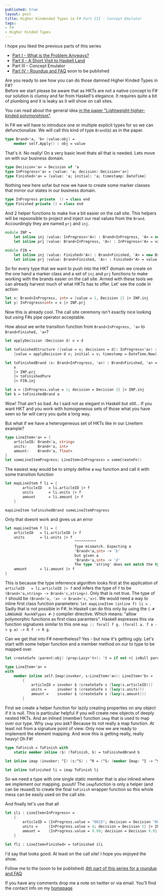 ```yaml
---
published: true
layout: post
title: Higher Kindended Types in F# Part III - Concept Emulator
tags:
- F#
- Higher Kinded Types
---
```


I hope you liked the previous parts of this series 

- [Part I - What is the Problem Anyways?](https://robkuz.github.io/Higher-kinded-types-in-fsharp-Intro-Part-I/)
- [Part II - A Short Visit to Haskell Land](https://robkuz.github.io/2017-01-31-HKTS-in-fsharp-Part-II-A-Short-Visit-To-Haskell-Land/)
- Part III - Concept Emulator 
- [Part IV - Roundup and FAQ]() soon to be published

Are you ready to see how you can do those damned Higher Kinded Types in F#?  
Before we start please be aware that as HKTs are not a native concept to F# our solution is clumsy and far from Haskell's elegance. 
It requires quite a bit of plumbing and it is leaky as it will show on call sites.

You can read about the general idea [in the paper "Lightweight higher-kinded polymorphism"](https://ocamllabs.github.io/higher/lightweight-higher-kinded-polymorphism.pdf). 

In F# we will have to introduce one or multiple explicit types for so we can defunctionalize. 
We will call this kind of type `Brand`(s) as in the paper.

``` fsharp
type Brand<'a, 'b> (value:obj) =
    member self.Apply() : obj = value   
```
That's it. No really! On a very basic level thats all that is needed. 
Lets move on with our business domain.

``` fsharp
type Decision<'a> = Decision of 'a
type InProgress<'a> = {value: 'a; decision: Decision<'a>}
type Finished<'a> = {value: 'a; initial: 'a; timestamp: DateTime}
```

Nothing new here sofar but now we have to create some marker classes that mirror our states in our business domain.

``` fsharp
type InProgress private  () = class end
type Finished private () = class end
```

And 2 helper functions to make live a bit easier on the call site. This helpers will be repsonsible to project and inject our real values from the `Brand`. 
Accourdingly they are named `prj` and `inj`.

``` fsharp
module INP =
    let inline inj (value: InProgress<'A>) : Brand<InProgress, 'A> = new Brand<_,_>(value)
    let inline prj (value: Brand<InProgress, 'A>) : InProgress<'A> = value.Apply() :?> _

module FIN =
    let inline inj (value: Finished<'A>) : Brand<Finished, 'A> = new Brand<_,_>(value)
    let inline prj (value: Brand<Finished, 'A>) : Finished<'A> = value.Apply() :?> _
```

So for every type that we want to push into the HKT domain we create on the one hand a marker class and a set of `inj` and `prj` functions 
to make working with the brands easier on the call site. Armed with these tools we can already harvest much of what HKTs has to offer. 
Let' see the code in action:

``` fsharp
let x: Brand<InProgress, int> = {value = 1, Decision 2} |> INP.inj
let y: InProgress<int> = x |> INP.prj
```

Now this is already cool. The call site ceremony isn't exactly nice looking but using F#s pipe operator acceptable. 

How about we write transition function from `Brand<InProgress, 'a>` to `Brand<Finished, 'a>`?

``` fsharp
let applyDecision (Decision d) v = d

let toFinishedStructure ({value = v; decisions = d}: InProgress<'a>) : Finished<'a> =
    {value = applyDecision d v; initial = v; timestamp = DateTime.Now}

let toFinishedBrand (x: Brand<InProgress, 'a>) : Brand<Finished, 'a> = 
    x 
    |> INP.prj
    |> toFinishedPure
    |> FIN.inj

let a = {InProgress.value = 1; decision = Decision 2} |> INP.inj
let b = toFinishedBrand a
```

Wow! That ain't so bad. As I said not as elegant in Haskell but still... 
If you want HKT and you work with homogeneous sets of those what you have seen so far will carry you quite a long way.

But what if we have a heterogeneous set of HKTs like in our LineItem example? 

``` fsharp
type LineItem<'a> = {
    articleID: Brand<'a, string>
    units:     Brand<'a, int>
    amount:    Brand<'a, float>
}
let someLineItemProgress: LineItem<InProgress> = someCreateFn()
```

The easiest way would be to simply define a `map` function and call it with some transition function

``` fsharp
let mapLineItem f li = {
        articleID   = li.articleID |> f
        units       = li.units |> f
        amount      = li.amount |> f
    }

mapLineItem toFinishedBrand someLineItemProgress
```

Only that doesnt work and gives us an error

``` fsharp
let mapLineItem f li = {
    articleID   = li.articleID |> f
    units       = li.units |> f
                                ^^^^^^^^^^
                                Type mismatch. Expecting a
                                'Brand<'a,int> -> 'b'    
                                but given a
                                'Brand<'a,int> -> 'd'    
                                The type 'string' does not match the type 'int'
    amount      = li.amount |> f
}
```

This is because the type inferrence algorithm looks first at the application of `articleID   = li.articleID |> f` and infers the type of
`f` to be `(Brand<'a,string> -> Brand<'c,string>)`. Only that is not true. The type of `f` should be `(Brand<'a, 'x> -> Brand<'c,'x>)`. 
We would need a way to inline first class function parameters: `let mapLineItem (inline f) li = `. 
Sadly that is not possible in F#. In Haskell can do this only by using the `{-# LANGUAGE RankNTypes #-}` compiler directive. 
Which means: "allow polymorphic functions as first class paramters". 
Haskell expresses this via function signatures similar to this one `map :: forall f g. (forall a. f a -> g a) -> R f -> R g`.

Can we get that into F# nevertheless? Yes - but now it's getting ugly. 
Let's start with some helper function and a member method on our to type to be mapped over.

``` fsharp
let createSafe (parent:obj) (prop:Lazy<'t>): 't = if not <| isNull parent then prop.Force() else Unchecked.defaultof<'t>

type LineItem<'a> = 
with        
    member inline self.Imap(invoker, s:LineItem<'a>): LineItem<'b> =
        {
            articleID = invoker $ (createSafe s (lazy(s.articleID)))
            units =     invoker $ (createSafe s (lazy(s.units))) 
            amount =    invoker $ (createSafe s (lazy(s.amount))) 
        }
```

First we create a helper function for lazily creating properties on any object if it is null. This is particular helpful if you will create new objects of deeply nested HKTs.
And an inlined (member) function `imap` that is used to map over our type. Why `imap` you ask? Because its not really a map function. At least not from a signature point of view.
Only now we are ready to implement the element mapping. And wow this is getting really, really heavy! Oh F#! <sigh>

``` fsharp
type ToFinish = ToFinish with 
    static member inline ($) (ToFinish, b) = toFinishedBrand b

let inline imap (invoker: ^I) (s:^S) : ^R = (^S: (member Imap: ^I -> ^S -> ^R) (s, invoker, s))

let inline toFinished li = imap ToFinish li
```

So we need a type with one single static member that is also inlined where we implement our mapping. puuuh!
The `imap`function is only a helper (and can be reused) to create the final `toFinish` wrapper function so this whole mess can be easily used on the call site.

And finally let's use that all

``` fsharp
let ili : LineItem<InProgress> = 
    {
        articleID = {InProgress.value = "0815"; decision = Decision "0815"} |> INP.inj
        units =     {InProgress.value = 4; decision = Decision 5} |> INP.inj
        amount =    {InProgress.value = 9.99; decision = Decision 9.9} |> INP.inj
    }

let fli : LineItem<Finished> = toFinished ili
```

I'd say that looks good. At least on the call site! 
I hope you enjoyed the show.

Follow me to the (soon to be published) [4th part of this series for a roundup and FAQ]()

If you have any comments drop me a note on twitter or via email. You'll find the contact info on my [homepage](http://www.robkuz.com)